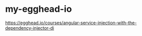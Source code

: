 # my-egghead-io

https://egghead.io/courses/angular-service-injection-with-the-dependency-injector-di

